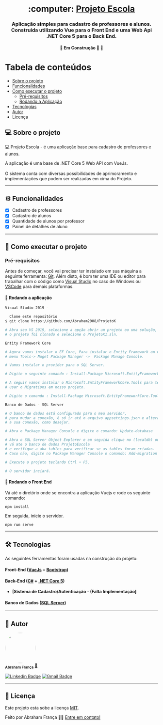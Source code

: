 <h1 align="center">
     :computer: <a href="#" alt="site do ecoleta">Projeto Escola </a>
</h1>

<h3 align="center">
    Aplicação simples para cadastro de professores e alunos. Construida utilizando Vue para o Front End e uma Web Api .NET Core 5 para o Back End.
</h3>

</p>

<h4 align="center">
	🚧   Em Construção 🚀 🚧
</h4>

Tabela de conteúdos
=================
<!--ts-->
   * [Sobre o projeto](#-sobre-o-projeto)
   * [Funcionalidades](#%EF%B8%8F-funcionalidades)
   * [Como executar o projeto](#-como-executar-o-projeto)
     * [Pré-requisitos](#pré-requisitos)
     * [Rodando a Aplicação](#user-content--rodando-a-aplicação)
   * [Tecnologias](#-tecnologias)
   * [Autor](#-autor)
   * [Licença](#user-content--licença)
<!--te-->


## 💻 Sobre o projeto

:computer: Projeto Escola - é uma aplicação base para cadastro de professores e alunos.

A aplicação é uma base de .NET Core 5 Web API com VueJs.<br/><br/>
O sistema conta com diversas possibilidades de aprimoramento e implementações que podem ser realizadas em cima do Projeto.

---

## ⚙️ Funcionalidades

  - [x] Cadastro de professores
  - [x] Cadastro de alunos
  - [x] Quantidade de alunos por professor
  - [x] Painel de detalhes de aluno

---

## 🚀 Como executar o projeto

### Pré-requisitos

Antes de começar, você vai precisar ter instalado em sua máquina a seguinte ferramenta:
[Git](https://git-scm.com). 
Além disto, é bom ter uma IDE ou editor para trabalhar com o código como [Visual Studio](https://visualstudio.microsoft.com/pt-br/downloads/) no caso de Windows ou 
[VSCode](https://code.visualstudio.com/) para demais plataformas.

#### 🎲 Rodando a aplicação

```bash
Visual Studio 2019 -

  Clone este repositório
$ git clone https://github.com/Abraham2908/ProjetoK

# Abra seu VS 2019, selecione a opção abrir um projeto ou uma solução, vá até o diretorio onde 
# o projeto foi clonado e selecione o ProjetoK1.sln.

Entity Framework Core

# Agora vamos instalar o EF Core, Para instalar o Entity Framework em nosso projeto vamos usar a opção do 
# menu Tools-> Nuget Package Manager ->  Package Manage Console.

# Vamos instalar o provider para o SQL Server.

# Digite o seguinte comando : Install-Package Microsoft.EntityFrameworkCore.SqlServer

# A seguir vamos instalar o Microsoft.EntityFrameworkCore.Tools para ter acesso às ferramentas de Scaffolding e 
# usar o Migrations em nosso projeto.

# Digite o comando : Install-Package Microsoft.EntityFrameworkCore.Tools

Banco de Dados - SQL Server

# O banco de dados está configurado para o meu servidor,  
# para mudar a conexão, é só ir até o arquivo appsettings.json e alterar a Connection string de acordo com
# a sua conexão, como desejar.

# Abra o Package Manager Console e digite o comando: Update-database

# Abra o SQL Server Object Explorer e em seguida clique no (localdb) ou faça conexão com o seu SQL SERVER, 
# vá ate o banco de dados ProjetoEscola
# e verifique a aba tables para verificar se as tables foram criadas.
# Caso não, digite no Package Manager Console o comando: Add-migration (nome) e em seguida Update-database

# Execute o projeto teclando Ctrl + F5.

# O servidor inciará. 

```
#### 🎲 Rodando o Front End

Vá até o diretório onde se encontra a aplicação Vuejs e rode os seguinte comando:
```
npm install
```
Em seguida, inicie o servidor.
```
npm run serve
```
---

## 🛠 Tecnologias

As seguintes ferramentas foram usadas na construção do projeto:

#### **Front-End**  ([VueJs](https://vuejs.org/) + [Bootstrap](https://getbootstrap.com/))


#### **Back-End**  ([C#](https://docs.microsoft.com/pt-br/dotnet/csharp/)  +  [.NET Core 5](https://docs.microsoft.com/pt-br/aspnet/core/?view=aspnetcore-5.0))

-   **[Sistema de Cadastro/Autenticação - (Falta Implementação]**

#### **Banco de Dados**  ([SQL Server](https://www.microsoft.com/pt-br/sql-server/))


---

## 🦸 Autor

 <img style="border-radius: 50%;" src="https://avatars.githubusercontent.com/u/85251911?s=400&u=879b9dbf2180c63fc98bde28f93c6d85c17ee215&v=4" width="100px;" alt=""/>
 <br />
 <sub><b>Abraham França</b></sub></a> <a href="https://blog.rocketseat.com.br/author/thiago/" title="Rocketseat">🚀</a>
 <br />

[![Linkedin Badge](https://img.shields.io/badge/-Abraham-blue?style=flat-square&logo=Linkedin&logoColor=white&link=https://www.linkedin.com/in/abraham-franca/)](https://www.linkedin.com/in/abraham-franca/) 
[![Gmail Badge](https://img.shields.io/badge/-abrahampedrog@gmail.com-c14438?style=flat-square&logo=Gmail&logoColor=white&link=mailto:abrahampedrog@gmail.com)](mailto:abrahampedrog@gmail.com)

---

## 📝 Licença

Este projeto esta sobe a licença [MIT](./LICENSE).

Feito por Abraham França 👋🏽 [Entre em contato!](https://www.linkedin.com/in/abraham-franca/)
